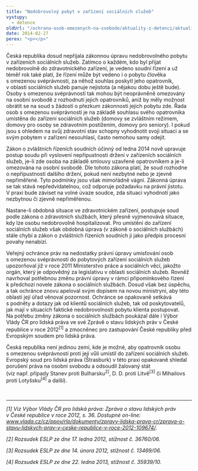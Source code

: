 ```yaml
---
title: "Nedobrovolný pobyt v zařízení sociálních služeb"
vystupy:
  - detence
oldUrl: "/ochrana-osob-omezenych-na-svobode/aktuality-z-detenci/aktuality-z-detenci-2014/nedobrovolny-pobyt-v-zarizeni-socialnich-sluzeb/"
date: 2014-02-27
perex: "<p></p>"
---
```


<!-- imported from the old website -->

<p>Česká republika dosud nepřijala zákonnou úpravu nedobrovolného pobytu v zařízeních sociálních služeb. Zatímco o každém, kdo byl přijat nedobrovolně do zdravotnického zařízení, je vedeno soudní řízení a už téměř rok také platí, že řízení může být vedeno i o pobytu člověka s omezenou svéprávností, za něhož souhlas poskytl jeho opatrovník, v oblasti sociálních služeb panuje nejistota (a nějakou dobu ještě bude). Osoby s omezenou svéprávností tak mohou být neoprávněně omezovány na osobní svobodě z rozhodnutí jejich opatrovníků, aniž by měly možnost obrátit se na soud s žádostí o přezkum zákonnosti jejich pobytu zde. Řada osob s omezenou svéprávností je na základě souhlasu svého opatrovníka umístěna do zařízení sociálních služeb (domovy se zvláštním režimem, domovy pro osoby se zdravotním postižením, domovy pro seniory). I pokud jsou s ohledem na svůj zdravotní stav schopny vyhodnotit svoji situaci a se svým pobytem v zařízení nesouhlasí, často nemohou samy odejít. </p><p>Zákon o zvláštních řízeních soudních účinný od ledna 2014 nově upravuje postup soudu při vyslovení nepřípustnosti držení v zařízeních sociálních služeb, je-li zde osoba na základě smlouvy uzavřené opatrovníkem a je-li omezována na osobní svobodě. Dle tohoto zákona platí, že soud rozhodne o nepřípustnosti dalšího držení, pokud není nezbytné nebo je zjevně nepřiměřené. Tyto podmínky jsou však mimořádně vágní. Zákonná úprava se tak stává nepředvídatelnou, což odporuje požadavku na právní jistotu. V praxi bude záviset na volné úvaze soudce, zda situaci vyhodnotí jako nezbytnou či zjevně nepřiměřenou.</p><p>Nastane-li obdobná situace ve zdravotnickém zařízení, postupuje soud podle zákona o zdravotních službách, který přesně vyjmenovává situace, kdy lze osobu nedobrovolně hospitalizovat. Pro umístění do zařízení sociálních služeb však obdobná úprava (v zákoně o sociálních službách) stále chybí a zákon o zvláštních řízeních soudních ji jako předpis procesní povahy nenabízí. </p><p>Veřejný ochránce práv na nedostatky právní úpravy umisťování osob s omezenou svéprávností do pobytových zařízení sociálních služeb upozorňoval již v roce 2011 Ministerstvo práce a sociálních věcí, jakožto orgán, který je odpovědný za legislativu v oblasti sociálních služeb. Rovněž navrhoval potřebnou změnu právní úpravy v rámci připomínkového řízení k předchozí novele zákona o sociálních službách. Dosud však bez úspěchu, a tak ochránce znovu apeloval svým dopisem na novou ministryni, aby této oblasti její úřad věnoval pozornost. Ochránce se opakovaně setkává s podněty a dotazy jak od klientů sociálních služeb, tak od poskytovatelů, jak mají v situacích faktické nedobrovolnosti pobytu klienta postupovat. Na potřebu změny zákona o sociálních službách poukázal dále i Výbor Vlády ČR pro lidská práva ve své Zprávě o stavu lidských práv v České republice v roce 2012<sup>[1]</sup> a zmocněnec pro zastupování České republiky před Evropským soudem pro lidská práva.</p><p>Česká republika není jedinou zemí, kde je možné, aby opatrovník osobu s omezenou svéprávností proti její vůli umístil do zařízení sociálních služeb. Evropský soud pro lidská práva (Štrasburk) v této praxi opakovaně shledal porušení práva na osobní svobodu a odsoudil žalovaný stát (viz např. případy Stanev proti Bulharsku<sup>2]</sup>, D. D. proti Litvě<sup>[3]</sup> či Mihailovs proti Lotyšsku<sup>[4]</sup> a další).</p><br /><hr /><p><em>[1] Viz Výbor Vlády ČR pro lidská práva: Zpráva o stavu lidských práv v České republice v roce 2012, s. 36. Dostupné on-line: <a href="http://www.vlada.cz/cz/ppov/rlp/dokumenty/zpravy-lidska-prava-cr/zprava-o-stavu-lidskych-prav-v-ceske-republice-v-roce-2012-109674/" target="_blank">www.vlada.cz/cz/ppov/rlp/dokumenty/zpravy-lidska-prava-cr/zprava-o-stavu-lidskych-prav-v-ceske-republice-v-roce-2012-109674/</a>.</em></p><p><em>[2] Rozsudek ESLP ze dne 17. ledna 2012, stížnost č. 36760/06.</em></p><p><em>[3] Rozsudek ESLP ze dne 14. února 2012, stížnost č. 13469/06.</em></p><p><em>[4] Rozsudek ESLP ze dne 22. ledna 2013, stížnost č. 35939/10.</em></p>
